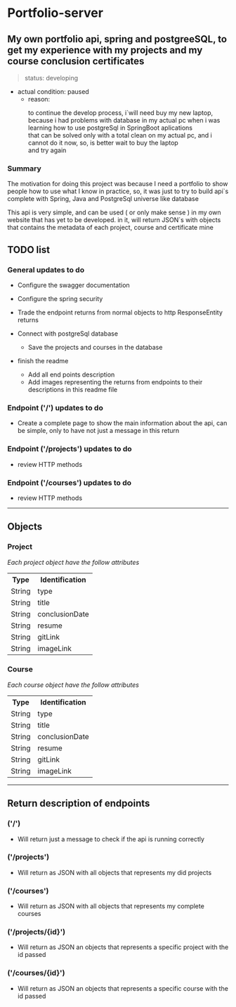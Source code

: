 # Portfolio-server
## My own portfolio api, spring and postgreeSQL, to get my experience with my projects and my course conclusion certificates

> status: developing

* actual condition: paused
  * reason: <p>to continue the develop process, i`will need buy my new laptop,<br>
            because i had problems with database in my actual pc when i was learning how to use postgreSql in SpringBoot aplications<br>
            that can be solved only with a total clean on my actual pc, and i cannot do it now, so, is better wait to buy the laptop<br>
            and try again</p>

### Summary

  The motivation for doing this project was because I need a portfolio to show people how to use what I know in practice, so,
it was just to try to build api`s complete with Spring, Java and PostgreSql universe
like database

  This api is very simple, and can be used ( or only make sense ) in my own website that has yet to be developed.
in it, will return JSON`s with objects that contains the metadata of each project, course and certificate mine

## TODO list

  ### General updates to do

  * Configure the swagger documentation

  * Configure the spring security
  * Trade the endpoint returns from normal objects to http ResponseEntity returns 
 
  * Connect with postgreSql database
    * Save the projects and courses in the database

  * finish the readme
    * Add all end points description
    * Add images representing the returns from endpoints to their descriptions in this readme file

  ### Endpoint ('/') updates to do
  
  * Create a complete page to show the main information about the api, can be simple, only to have not just a message in this return

  ### Endpoint ('/projects') updates to do

  * review HTTP methods

  ### Endpoint ('/courses') updates to do

  * review HTTP methods


----

## Objects

### Project
 _Each project object have the follow attributes_ 

<table>
    <tbody>
        <tr>
            <th>Type</th>
            <th>Identification</th>
        </tr>
        <tr>
            <td>String</td>
            <td>type</td>
        </tr>
        <tr>
            <td>String</td>
            <td>title</td>
        </tr>
        <tr>
            <td>String</td>
            <td>conclusionDate</td>
        </tr>
        <tr>
            <td>String</td>
            <td>resume</td>
        </tr>
        <tr>
            <td>String</td>
            <td>gitLink</td>
        </tr>
        <tr>
            <td>String</td>
            <td>imageLink</td>
        </tr>
    </tbody>
</table>

### Course

_Each course object have the follow attributes_

<table>
    <tbody>
        <tr>
            <th>Type</th>
            <th>Identification</th>
        </tr>
        <tr>
            <td>String</td>
            <td>type</td>
        </tr>
        <tr>
            <td>String</td>
            <td>title</td>
        </tr>
        <tr>
            <td>String</td>
            <td>conclusionDate</td>
        </tr>
        <tr>
            <td>String</td>
            <td>resume</td>
        </tr>
        <tr>
            <td>String</td>
            <td>gitLink</td>
        </tr>
        <tr>
            <td>String</td>
            <td>imageLink</td>
        </tr>
    </tbody>
</table>


----
## Return description of endpoints

### ('/')

* Will return just a message to check if the api is running correctly

### ('/projects')

* Will return as JSON with all objects that represents my did projects


### ('/courses')

* Will return as JSON with all objects that represents my complete courses

### ('/projects/{id}')

* Will return as JSON an objects that represents a specific project with the id passed

### ('/courses/{id}')

* Will return as JSON an objects that represents a specific course with the id passed

















